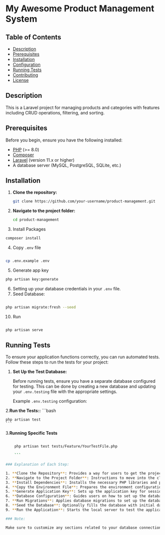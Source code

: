 # My Awesome Product Management System

## Table of Contents

- [Description](#description)
- [Prerequisites](#prerequisites)
- [Installation](#installation)
- [Configuration](#configuration)
- [Running Tests](#running-tests)
- [Contributing](#contributing)
- [License](#license)

## Description

This is a Laravel project for managing products and categories with features including CRUD operations, filtering, and sorting.

## Prerequisites

Before you begin, ensure you have the following installed:

- [PHP](https://www.php.net/downloads) (>= 8.0)
- [Composer](https://getcomposer.org/download/)
- [Laravel](https://laravel.com/docs/11.x/installation) (version 11.x or higher)
- A database server (MySQL, PostgreSQL, SQLite, etc.)

## Installation

1. **Clone the repository:**

   ```bash
   git clone https://github.com/your-username/product-management.git
2. **Navigate to the project folder:**

   ```bash
   cd product-management

 3. Install Packages 

```bash
composer install
```


4. Copy `.env` file 

```bash

cp .env.example .env

```

5. Generate app key 

```bash
php artisan key:generate
```

6. Setting up your database credentials in your `.env` file.
7. Seed Database: 

```bash

php artisan migrate:fresh --seed

```
10. Run 

```bash

php artisan serve

```
## Running Tests

To ensure your application functions correctly, you can run automated tests. Follow these steps to run the tests for your project:

1. **Set Up the Test Database:**

   Before running tests, ensure you have a separate database configured for testing. This can be done by creating a new database and updating your `.env.testing` file with the appropriate settings. 

   Example `.env.testing` configuration:

2.**Run the Tests::**
    ```bash

    php artisan test
    ```
3.**Running Specific Tests**

```bash

    php artisan test tests/Feature/YourTestFile.php

    ```
 
### Explanation of Each Step:

1. **Clone the Repository**: Provides a way for users to get the project code from GitHub.
2. **Navigate to the Project Folder**: Instructions to move into the cloned project directory.
3. **Install Dependencies**: Installs the necessary PHP libraries and packages using Composer.
4. **Copy the Environment File**: Prepares the environment configuration.
5. **Generate Application Key**: Sets up the application key for session encryption.
6. **Database Configuration**: Guides users on how to set up the database connection.
7. **Run Migrations**: Applies database migrations to set up the database schema.
8. **Seed the Database**: Optionally fills the database with initial data.
9. **Run the Application**: Starts the local server to test the application in a web browser.

### Note:

Make sure to customize any sections related to your database connection, seeding data, or any other project-specific configurations. This `README.md` will provide clear, structured guidance for anyone using or contributing to your project.



   

